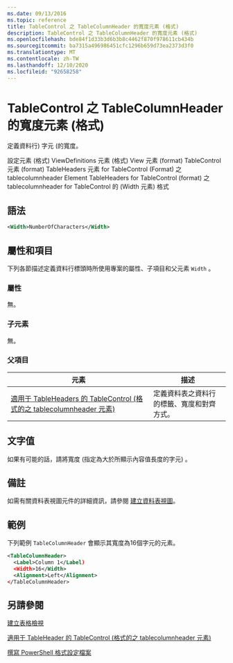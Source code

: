 ```yaml
---
ms.date: 09/13/2016
ms.topic: reference
title: TableControl 之 TableColumnHeader 的寬度元素 (格式)
description: TableControl 之 TableColumnHeader 的寬度元素 (格式)
ms.openlocfilehash: bde84f1d33b3d6b3b8c4462f870f978611cb434b
ms.sourcegitcommit: ba7315a496986451cfc1296b659d73ea2373d3f0
ms.translationtype: MT
ms.contentlocale: zh-TW
ms.lasthandoff: 12/10/2020
ms.locfileid: "92658258"
---
```

# <a name="width-element-for-tablecolumnheader-for-tablecontrol-format"></a>TableControl 之 TableColumnHeader 的寬度元素 (格式)

定義資料行) 字元 (的寬度。

設定元素 (格式) ViewDefinitions 元素 (格式) View 元素 (format) TableControl 元素 (format) TableHeaders 元素 for TableControl (Format) 之 tablecolumnheader Element TableHeaders for TableControl (format) 之 tablecolumnheader for TableControl 的 (Width 元素) 格式

## <a name="syntax"></a>語法

```xml
<Width>NumberOfCharacters</Width>
```

## <a name="attributes-and-elements"></a>屬性和項目

下列各節描述定義資料行標頭時所使用專案的屬性、子項目和父元素 `Width` 。

### <a name="attributes"></a>屬性

無。

### <a name="child-elements"></a>子元素

無。

### <a name="parent-elements"></a>父項目

|元素|描述|
|-------------|-----------------|
|[適用于 TableHeaders 的 TableControl (格式的之 tablecolumnheader 元素) ](./tablecolumnheader-element-format.md)|定義資料表之資料行的標籤、寬度和對齊方式。|

## <a name="text-value"></a>文字值

如果有可能的話，請將寬度 (指定為大於所顯示內容值長度的字元) 。

## <a name="remarks"></a>備註

如需有關資料表視圖元件的詳細資訊，請參閱 [建立資料表視圖](./creating-a-table-view.md)。

## <a name="example"></a>範例

下列範例 `TableColumnHeader` 會顯示其寬度為16個字元的元素。

```xml
<TableColumnHeader>
  <Label>Column 1</Label)
  <Width>16</Width>
  <Alignment>Left</Alignment>
</TableColumnHeader>
```

## <a name="see-also"></a>另請參閱

[建立表格檢視](./creating-a-table-view.md)

[適用于 TableHeader 的 TableControl (格式的之 tablecolumnheader 元素) ](./tablecolumnheader-element-format.md)

[撰寫 PowerShell 格式設定檔案](./writing-a-powershell-formatting-file.md)
